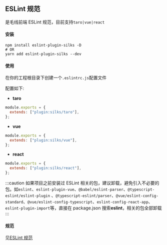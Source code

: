 ## ESLint 规范

是毛线前端 ESLint 规范，目前支持`taro|vue|react`

#### 安装

```shell
npm install eslint-plugin-silks -D
# OR
yarn add eslint-plugin-silks --dev
```

#### 使用

在你的工程根目录下创建一个`.eslintrc.js`配置文件

配置如下:

- **taro**

```js
module.exports = {
  extends: ["plugin:silks/taro"],
};
```

- **vue**

```js
module.exports = {
  extends: ["plugin:silks/vue"],
};
```

- **react**

```js
module.exports = {
  extends: ["plugin:silks/react"],
};
```

:::caution
如果项目之前安装过 ESLint 相关的包，建议卸载，避免引入不必要的包。如`eslint`、`eslint-plugin-vue`、`@babel/eslint-parser`、`@typescript-eslint/eslint-plugin` 、`@typescript-eslint/parser`、`@vue/eslint-config-standard`、`@vue/eslint-config-typescript`、`eslint-config-react-app`、
`eslint-plugin-import`等，直接在 package.json 搜索**eslint**，相关的包全部卸载
:::

#### 规范

见[ESLint 规范](../es/rules/common)
